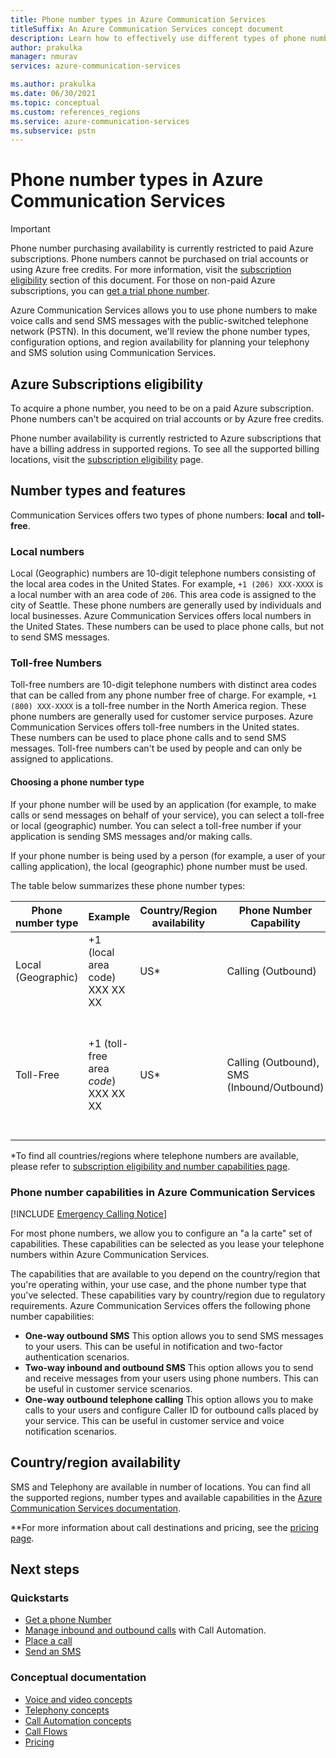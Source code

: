 ```yaml
---
title: Phone number types in Azure Communication Services
titleSuffix: An Azure Communication Services concept document
description: Learn how to effectively use different types of phone numbers for SMS and telephony.
author: prakulka
manager: nmurav
services: azure-communication-services

ms.author: prakulka
ms.date: 06/30/2021
ms.topic: conceptual
ms.custom: references_regions
ms.service: azure-communication-services
ms.subservice: pstn
---
```

# Phone number types in Azure Communication Services

> [!IMPORTANT]
> Phone number purchasing availability is currently restricted to paid Azure subscriptions. Phone numbers cannot be purchased on trial accounts or using Azure free credits. For more information, visit the [subscription eligibility](../numbers/sub-eligibility-number-capability.md) section of this document. For those on non-paid Azure subscriptions, you can [get a trial phone number](../../quickstarts/telephony/get-trial-phone-number.md).


Azure Communication Services allows you to use phone numbers to make voice calls and send SMS messages with the public-switched telephone network (PSTN). In this document, we'll review the phone number types, configuration options, and region availability for planning your telephony and SMS solution using Communication Services.

## Azure Subscriptions eligibility

To acquire a phone number, you need to be on a paid Azure subscription. Phone numbers can't be acquired on trial accounts or by Azure free credits.

Phone number availability is currently restricted to Azure subscriptions that have a billing address in supported regions. To see all the supported billing locations, visit the [subscription eligibility](../numbers/sub-eligibility-number-capability.md) page.


## Number types and features
Communication Services offers two types of phone numbers: **local** and **toll-free**.

### Local numbers
Local (Geographic) numbers are 10-digit telephone numbers consisting of the local area codes in the United States. For example, `+1 (206) XXX-XXXX` is a local number with an area code of `206`. This area code is assigned to the city of Seattle. These phone numbers are generally used by individuals and local businesses. Azure Communication Services offers local numbers in the United States. These numbers can be used to place phone calls, but not to send SMS messages.

### Toll-free Numbers
Toll-free numbers are 10-digit telephone numbers with distinct area codes that can be called from any phone number free of charge. For example, `+1 (800) XXX-XXXX` is a toll-free number in the North America region. These phone numbers are generally used for customer service purposes. Azure Communication Services offers toll-free numbers in the United states. These numbers can be used to place phone calls and to send SMS messages. Toll-free numbers can't be used by people and can only be assigned to applications.

#### Choosing a phone number type

If your phone number will be used by an application (for example, to make calls or send messages on behalf of your service), you can select a toll-free or local (geographic) number. You can select a toll-free number if your application is sending SMS messages and/or making calls.

If your phone number is being used by a person (for example, a user of your calling application), the local (geographic) phone number must be used.

The table below summarizes these phone number types:

| Phone number type | Example                              | Country/Region availability    | Phone Number Capability |Common use case                                                                                                     |
| ----------------- | ------------------------------------ | ----------------------- | ------------------------|------------------------------------------------------------------------------------------------------------------- |
| Local (Geographic)        | +1 (local area code) XXX XX XX  | US*                      | Calling (Outbound) | Assigning phone numbers to users in your applications  |
| Toll-Free         | +1 (toll-free area *code*) XXX XX XX | US*                      | Calling (Outbound), SMS (Inbound/Outbound)| Assigning phone numbers to Interactive Voice Response (IVR) systems/Bots, SMS applications                                        |

*To find all countries/regions where telephone numbers are available, please refer to [subscription eligibility and number capabilities page](../numbers/sub-eligibility-number-capability.md).

### Phone number capabilities in Azure Communication Services

[!INCLUDE [Emergency Calling Notice](../../includes/emergency-calling-notice-include.md)]

For most phone numbers, we allow you to configure an "a la carte" set of capabilities. These capabilities can be selected as you lease your telephone numbers within Azure Communication Services.

The capabilities that are available to you depend on the country/region that you're operating within, your use case, and the phone number type that you've selected. These capabilities vary by country/region due to regulatory requirements. Azure Communication Services offers the following phone number capabilities:

- **One-way outbound SMS** This option allows you to send SMS messages to your users. This can be useful in notification and two-factor authentication scenarios.
- **Two-way inbound and outbound SMS** This option allows you to send and receive messages from your users using phone numbers. This can be useful in customer service scenarios.
- **One-way outbound telephone calling** This option allows you to make calls to your users and configure Caller ID for outbound calls placed by your service. This can be useful in customer service and voice notification scenarios.

## Country/region availability

SMS and Telephony are available in number of locations. You can find all the supported regions, number types and available capabilities in the [Azure Communication Services documentation](../numbers/sub-eligibility-number-capability.md).

**For more information about call destinations and pricing, see the [pricing page](../pricing.md).


## Next steps

### Quickstarts

- [Get a phone Number](../../quickstarts/telephony/get-phone-number.md)
- [Manage inbound and outbound calls](../../quickstarts/voice-video-calling/callflows-for-customer-interactions.md) with Call Automation.
- [Place a call](../../quickstarts/voice-video-calling/getting-started-with-calling.md)
- [Send an SMS](../../quickstarts/sms/send.md)

### Conceptual documentation

- [Voice and video concepts](../voice-video-calling/about-call-types.md)
- [Telephony concepts](./telephony-concept.md)
- [Call Automation concepts](../voice-video-calling/call-automation.md)
- [Call Flows](../call-flows.md)
- [Pricing](../pricing.md)
